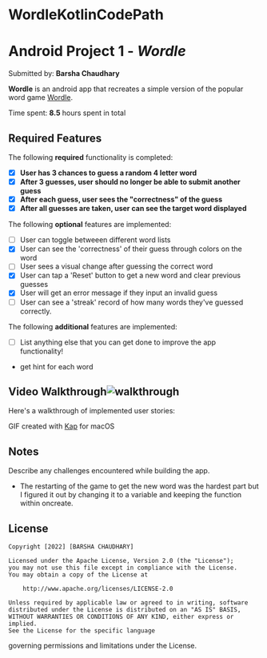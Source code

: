 # WordleKotlinCodePath
# Android Project 1 - *Wordle*

Submitted by: **Barsha Chaudhary**

**Wordle** is an android app that recreates a simple version of the popular word game [Wordle](https://www.nytimes.com/games/wordle/index.html). 

Time spent: **8.5** hours spent in total

## Required Features

The following **required** functionality is completed:

- [x] **User has 3 chances to guess a random 4 letter word**
- [x] **After 3 guesses, user should no longer be able to submit another guess**
- [x] **After each guess, user sees the "correctness" of the guess**
- [x] **After all guesses are taken, user can see the target word displayed**

The following **optional** features are implemented:

- [ ] User can toggle betweeen different word lists
- [x] User can see the 'correctness' of their guess through colors on the word 
- [ ] User sees a visual change after guessing the correct word
- [x] User can tap a 'Reset' button to get a new word and clear previous guesses
- [x] User will get an error message if they input an invalid guess
- [ ] User can see a 'streak' record of how many words they've guessed correctly.

The following **additional** features are implemented:

* [ ] List anything else that you can get done to improve the app functionality!
- get hint for each word

## Video Walkthrough![walkthrough](https://user-images.githubusercontent.com/64405568/189727856-5a7a202c-2959-4b5c-8d8d-13b3dfb1b210.gif)


Here's a walkthrough of implemented user stories:

GIF created with [Kap](https://getkap.co/) for macOS


## Notes

Describe any challenges encountered while building the app.
- The restarting of the game to get the new word was the hardest part but I figured it out by changing it to a variable and keeping the function within oncreate.

## License

    Copyright [2022] [BARSHA CHAUDHARY]

    Licensed under the Apache License, Version 2.0 (the "License");
    you may not use this file except in compliance with the License.
    You may obtain a copy of the License at

        http://www.apache.org/licenses/LICENSE-2.0

    Unless required by applicable law or agreed to in writing, software
    distributed under the License is distributed on an "AS IS" BASIS,
    WITHOUT WARRANTIES OR CONDITIONS OF ANY KIND, either express or implied.
    See the License for the specific language 
governing permissions and
    limitations under the License.
